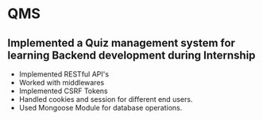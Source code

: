 # QMS
## Implemented a Quiz management system for learning Backend development during Internship

- Implemented RESTful API's
- Worked with middlewares
- Implemented CSRF Tokens
- Handled cookies and session for different end users.
- Used Mongoose Module for database operations.
